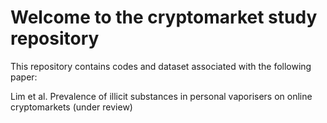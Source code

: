 # Welcome to the cryptomarket study repository

This repository contains codes and dataset associated with the following paper:

Lim et al. Prevalence of illicit substances in personal vaporisers on online cryptomarkets (under review)

 
